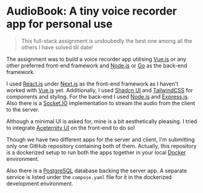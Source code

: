 # AudioBook: A tiny voice recorder app for personal use

> This full-stack assignment is undoubedly the best one among all the others I have solved till date!

The assignment was to build a voice recorder app utilising [Vue.js](https://vuejs.org/) or any other preferred front-end framework and [Node.js](https://nodejs.org/en) or [Go](https://go.dev/) as the back-end framework.

I used [React.js](https://react.dev/) under [Next.js](https://nextjs.org/) as the front-end framework as I haven't worked with [Vue.js](https://vuejs.org/) yet. Additionally, I used [Shadcn UI](https://ui.shadcn.com/) and [TailwindCSS](https://tailwindcss.com/) for components and styling. For the back-end I used [Node.js](https://nodejs.org/en) and [Express.js](https://expressjs.com/). Also there is a [Socket.IO](https://socket.io/) implementation to stream the audio from the client to the server.

Although a minimal UI is asked for, mine is a bit aesthetically pleasing. I tried to integrate [Aceternity UI](https://ui.aceternity.com/) on the front-end to do so!

Though we have two different apps for the server and client, I'm submitting only one GitHub repository containing both of them. Actually, this repository is a dockerized setup to run both the apps together in your local [Docker](https://www.docker.com/) environment.

Also there is a [PostgreSQL](https://www.postgresql.org/) database backing the server app. A separate service is listed under the `compose.yaml` file for it in the dockerized development environment.